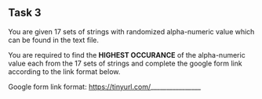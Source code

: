 ## Task 3
You are given 17 sets of strings with randomized alpha-numeric value which can be found in the text file.

You are required to find the **HIGHEST OCCURANCE** of the alpha-numeric value each from the 17 sets of strings and complete the google form link according to the link format below.

Google form link format: https://tinyurl.com/________________
